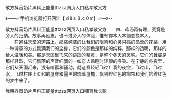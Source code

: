 敬方抖音奶片黑料正能量tttzzz网页入口私孝敬父方

《——✅手机浏览器打开网沚【ｄ8ｓ８.c０m】✅—》--

敬方抖音奶片黑料正能量tttzzz网页入口私孝敬父方　　四、鸡汤再有理，究竟是旁人的归纳。故事再励志，也不过旁人的体验，惟有你本人本领变换本人。
　　在通往天堂的道路上，那些纯洁的让我们的眼睛和心灵闪亮的晶莹的花朵，用一种诗意的方式飘满我们的全身，它们的颜色是那样的纯粹，那样的透明，那样的给人温暖和美。那是天国里飞来的跳跃的精灵，是整个冬天的灵魂。它们的舞姿是那样轻盈，它们飘落的声音纤弱的一如恋人熟睡时轻颤的呼吸。在宁静的冬夜里，它们从天国赶来，没有喧嚣和骚动，就这样轻轻飞过广袤的夜空，飞过山，飞过水，飞过村庄上柔和的屋脊和墨黑的琉璃屋檐，飘到绯红色的窗帘和我们的绯红色的梦中来了。





我朝抖音奶片黑料正能量tttzzz网页入口哺育我长朝

